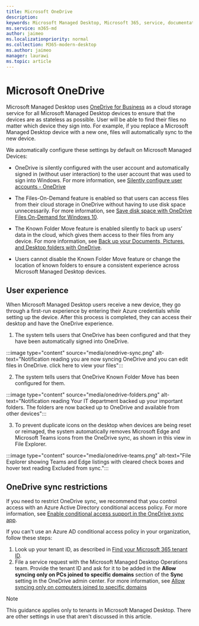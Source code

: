 ```yaml
---
title: Microsoft OneDrive
description: 
keywords: Microsoft Managed Desktop, Microsoft 365, service, documentation, apps, line-of-business apps, LOB apps
ms.service: m365-md
author: jaimeo
ms.localizationpriority: normal
ms.collection: M365-modern-desktop
ms.author: jaimeo
manager: laurawi
ms.topic: article
---
```


# Microsoft OneDrive

Microsoft Managed Desktop uses [OneDrive for Business](https://docs.microsoft.com/onedrive/plan-onedrive-enterprise) as a cloud storage service for all Microsoft Managed Desktop devices to ensure that the devices are as stateless as possible. User will be able to find their files no matter which device they sign into. For example, if you replace a Microsoft Managed Desktop device with a new one, files will automatically sync to the new device.

We automatically configure these settings by default on Microsoft Managed Devices:

- OneDrive is silently configured with the user account and automatically signed in (without user interaction) to the user account that was used to sign into Windows. For more information, see [Silently configure user accounts - OneDrive](https://docs.microsoft.com/onedrive/use-silent-account-configuration)

- The Files-On-Demand feature is enabled so that users can access files from their cloud storage in OneDrive without having to use disk space unnecessarily. For more information, see [Save disk space with OneDrive Files On-Demand for Windows 10](https://support.microsoft.com/office/save-disk-space-with-onedrive-files-on-demand-for-windows-10-0e6860d3-d9f3-4971-b321-7092438fb38e).

- The Known Folder Move feature is enabled silently to back up users’ data in the cloud, which gives them access to their files from any device. For more information, see [Back up your Documents, Pictures, and Desktop folders with OneDrive](https://support.microsoft.com/office/back-up-your-documents-pictures-and-desktop-folders-with-onedrive-d61a7930-a6fb-4b95-b28a-6552e77c3057).

- Users cannot disable the Known Folder Move feature or change the location of known folders to ensure a consistent experience across Microsoft Managed Desktop devices.

## User experience

When Microsoft Managed Desktop users receive a new device, they go through a first-run experience by entering their Azure credentials while setting up the device. After this process is completed, they can access their desktop and have the OneDrive experience.

1. The system tells users that OneDrive has been configured and that they have been automatically signed into OneDrive.

:::image type="content" source="media/onedrive-sync.png" alt-text="Notification reading you are now syncing OneDrive and you can edit files in OneDrive. click here to view your files":::

2. The system tells users that OneDrive Known Folder Move has been configured for them.

:::image type="content" source="media/onedrive-folders.png" alt-text="Notification reading Your IT department backed up your important folders. The folders are now backed up to OneDrive and available from other devices":::

3. To prevent duplicate icons on the desktop when devices are being reset or reimaged, the system automatically removes Microsoft Edge and Microsoft Teams icons from the OneDrive sync, as shown in this view in File Explorer.

:::image type="content" source="media/onedrive-teams.png" alt-text="File Explorer showing Teams and Edge listings with cleared check boxes and hover text reading Excluded from sync.":::


## OneDrive sync restrictions

If you need to restrict OneDrive sync, we recommend that you control access with an Azure Active Directory conditional access policy. For more information, see
[Enable conditional access support in the OneDrive sync app](https://docs.microsoft.com/onedrive/enable-conditional-access).

If you can't use an Azure AD conditional access policy in your organization, follow these steps:

1. Look up your tenant ID, as described in [Find your Microsoft 365 tenant ID](https://docs.microsoft.com/onedrive/find-your-office-365-tenant-id).
2. File a service request with the Microsoft Managed Desktop Operations team. Provide the tenant ID and ask for it to be added in the **Allow syncing only on PCs joined to specific domains** section of the **Sync** setting in the OneDrive admin center. For more information, see [Allow syncing only on computers joined to specific domains](https://docs.microsoft.com/onedrive/allow-syncing-only-on-specific-domains)  

> [!NOTE]
> This guidance applies only to tenants in Microsoft Managed Desktop. There are other settings in use that aren't discussed in this article.
